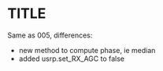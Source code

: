 # TITLE

Same as 005, differences:
- new method to compute phase, ie median
- added usrp.set_RX_AGC to false